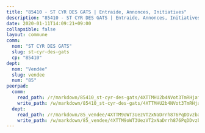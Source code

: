 ```yaml
---
title: "85410 - ST CYR DES GATS | Entraide, Annonces, Initiatives"
description: "85410 - ST CYR DES GATS | Entraide, Annonces, Initiatives"
date: 2020-01-11T14:09:21+09:00
collapsible: false
layout: commune
comm:
  nom: "ST CYR DES GATS"
  slug: st-cyr-des-gats
  cp: "85410"
dept:
  nom: "Vendée"
  slug: vendee
  num: "85"
peerpad:
  comm:
    read_path: /r/markdown/85410_st-cyr-des-gats/4XTTMHU2b4NVot3TmRHjafxKGEZjrJN5Qxdb7kF1R5N7ksJ8u
    write_path: /w/markdown/85410_st-cyr-des-gats/4XTTMHU2b4NVot3TmRHjafxKGEZjrJN5Qxdb7kF1R5N7ksJ8u-K3TgULHrrgjaoMgtL9sdAVKzSPf44m966BqmPrJp7RpsPLJqn1TpMXkAN2pWGV8LkQ7k2EsWWTucy9F28gQucSCTeAegDhsvCShuixb5QH6YXbyUXNxJnfp6sSc1Ffyi8USENonD
  dept:
    read_path: /r/markdown/85_vendee/4XTTM9oWT3UezVT2xNaDrrh876PqDDvzbaovSPP6P6ha63Ezk
    write_path: /w/markdown/85_vendee/4XTTM9oWT3UezVT2xNaDrrh876PqDDvzbaovSPP6P6ha63Ezk-K3TgTz4T2Ao5CxcmNgKRpi6DXEbSZWgvvZNdT7V4KiJycR1vvtGLxg5iYYYKajishdNzKNazAywn7vjwqtQs859ALiENaqFJQsULDwd4rYqVPy8n3JbNCeuPxinCnetCgcSuCcyv
---
```


